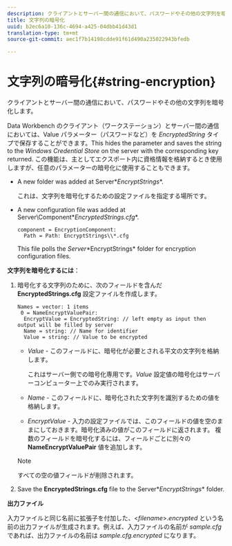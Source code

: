 ```yaml
---
description: クライアントとサーバー間の通信において、パスワードやその他の文字列を暗号化します。
title: 文字列の暗号化
uuid: b2ec6a10-136c-4694-a425-04dbb41d43d1
translation-type: tm+mt
source-git-commit: aec1f7b14198cdde91f61d490a235022943bfedb

---
```



# 文字列の暗号化{#string-encryption}

クライアントとサーバー間の通信において、パスワードやその他の文字列を暗号化します。

Data Workbench のクライアント（ワークステーション）とサーバー間の通信においては、Value パラメーター（パスワードなど）を *EncryptedString* タイプで保存することができます。This hides the parameter and saves the string to the *Windows Credential Store* on the server with the corresponding key returned. この機能は、主としてエクスポート内に資格情報を格納するとき使用しますが、任意のパラメーターの暗号化に使用することもできます。

* A new folder was added at Server\**EncryptStrings**.

   これは、文字列を暗号化するための設定ファイルを指定する場所です。

* A new configuration file was added at Server\Component\**EncryptedStrings.cfg**.

   ```
   component = EncryptionComponent:
     Path = Path: EncryptStrings\\*.cfg
   ```

   This file polls the *Server*\*EncryptStrings* folder for encryption configuration files.

**文字列を暗号化するには**：

1. 暗号化する文字列のために、次のフィールドを含んだ **EncryptedStrings.cfg** 設定ファイルを作成します。

   ```
   Names = vector: 1 items
    0 = NameEncryptValuePair:
     EncryptValue = EncryptedString: // left empty as input then output will be filled by server
     Name = string: // Name for identifier 
     Value = string: // Value to be encrypted
   ```

   * *Value* - このフィールドに、暗号化が必要とされる平文の文字列を格納します。

      これはサーバー側での暗号化専用です。*Value* 設定値の暗号化はサーバーコンピューター上でのみ実行されます。

   * *Name* - このフィールドに、暗号化された文字列を識別するための値を格納します。
   * *EncryptValue* - 入力の設定ファイルでは、このフィールドの値を空のままにしておきます。暗号化済みの値がこのフィールドに返されます。
   複数のフィールドを暗号化するには、フィールドごとに別々の **NameEncryptValuePair** 値を追加します。

   >[!NOTE]
   >
   >すべての空の値フィールドが削除されます。

1. Save the **EncryptedStrings.cfg** file to the Server\**EncryptStrings** folder.

**出力ファイル**

入力ファイルと同じ名前に拡張子を付加した、&lt;*filename*>.*encrypted* という名前の出力ファイルが生成されます。例えば、入力ファイルの名前が *sample.cfg* であれば、出力ファイルの名前は *sample.cfg.encrypted* になります。
